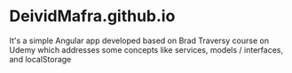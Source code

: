 # DeividMafra.github.io

It's a simple Angular app developed based on Brad Traversy course on Udemy which addresses some concepts like services, models / interfaces, and localStorage
